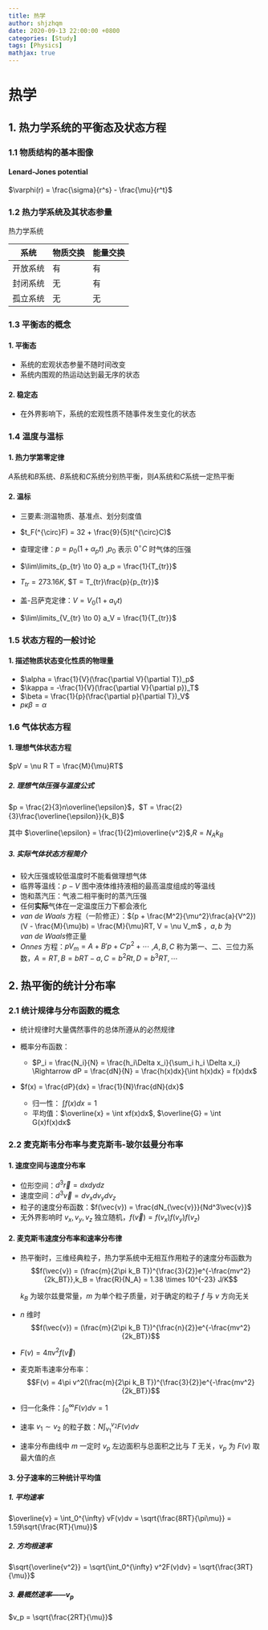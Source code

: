 ```yaml
---
title: 热学
author: shjzhqm
date: 2020-09-13 22:00:00 +0800
categories: [Study]
tags: [Physics]
mathjax: true
---
```


# 热学

## 1. 热力学系统的平衡态及状态方程

### 1.1 物质结构的基本图像

#### Lenard-Jones potential

$\varphi(r) = \frac{\sigma}{r^s} - \frac{\mu}{r^t}$

### 1.2 热力学系统及其状态参量

热力学系统

| 系统     | 物质交换 | 能量交换 |
| -------- | -------- | -------- |
| 开放系统 | 有       | 有       |
| 封闭系统 | 无       | 有       |
| 孤立系统 | 无       | 无       |

### 1.3 平衡态的概念

#### 1. 平衡态

* 系统的宏观状态参量不随时间改变
* 系统内围观的热运动达到最无序的状态

#### 2. 稳定态

* 在外界影响下，系统的宏观性质不随事件发生变化的状态

### 1.4 温度与温标

#### 1. 热力学第零定律

$A$系统和$B$系统、$B$系统和$C$系统分别热平衡，则$A$系统和$C$系统一定热平衡

#### 2. 温标

* 三要素:测温物质、基准点、划分刻度值

* $t_F(^{\circ}F) = 32 + \frac{9}{5}t(^{\circ}C)$

* 查理定律：$p = p_0(1 + \alpha_p t)$ ,$p_0$ 表示 $0^{\circ}C$ 时气体的压强
* $\lim\limits_{p_{tr} \to 0} a_p = \frac{1}{T_{tr}}$

* $T_{tr} = 273.16K$, $T = T_{tr}\frac{p}{p_{tr}}$
* 盖-吕萨克定律：$V = V_0(1 + a_V t)$

* $\lim\limits_{V_{tr} \to 0} a_V = \frac{1}{T_{tr}}$

### 1.5 状态方程的一般讨论

#### 1.  描述物质状态变化性质的物理量

* $\alpha = \frac{1}{V}(\frac{\partial V}{\partial T})_p$
* $\kappa = -\frac{1}{V}(\frac{\partial V}{\partial p})_T$
* $\beta = \frac{1}{p}(\frac{\partial p}{\partial T})_V$
* $p\kappa\beta = \alpha$

### 1.6 气体状态方程

#### 1. 理想气体状态方程

$pV = \nu R T = \frac{M}{\mu}RT$

##### 2. 理想气体压强与温度公式

$p = \frac{2}{3}n\overline{\epsilon}$，$T = \frac{2}{3}\frac{\overline{\epsilon}}{k_B}$

其中 $\overline{\epsilon} = \frac{1}{2}m\overline{v^2}$,$R = N_A k_B$

##### 3. 实际气体状态方程简介

* 较大压强或较低温度时不能看做理想气体
* 临界等温线：$p-V$ 图中液体维持液相的最高温度组成的等温线
* 饱和蒸汽压：气液二相平衡时的蒸汽压强
* 任何**实际**气体在一定温度压力下都会液化
* $van\ de\ Waals$ 方程（一阶修正）：$(p + \frac{M^2}{\mu^2}\frac{a}{V^2})(V - \frac{M}{\mu}b) = \frac{M}{\mu}RT, V = \nu V_m$ ，$a,b$ 为$van\ de\ Waals$修正量
* $Onnes$ 方程：$pV_m = A + B'p + C'p^2 + \cdots$ ,$A,B,C$ 称为第一、二、三位力系数，$A = RT,B = bRT - a, C = b^2Rt, D = b^3RT,\cdots$

## 2. 热平衡的统计分布率

### 2.1 统计规律与分布函数的概念

* 统计规律时大量偶然事件的总体所遵从的必然规律
* 概率分布函数：

  * $P_i = \frac{N_i}{N} = \frac{h_i\Delta x_i}{\sum_i h_i \Delta x_i} \Rightarrow dP = \frac{dN}{N} = \frac{h(x)dx}{\int h(x)dx} = f(x)dx$
* $f(x) = \frac{dP}{dx} = \frac{1}{N}\frac{dN}{dx}$
  * 归一性： $\int f(x)dx = 1$
  * 平均值：$\overline{x} = \int xf(x)dx$, $\overline{G} = \int G(x)f(x)dx$

### 2.2 麦克斯韦分布率与麦克斯韦-玻尔兹曼分布率

#### 1. 速度空间与速度分布率

* 位形空间：$d^3\vec{r} = dxdydz$
* 速度空间：$d^3\vec{v} = dv_xdv_ydv_z$
* 粒子的速度分布函数：$f(\vec{v}) = \frac{dN_{\vec{v}}}{Nd^3\vec{v}}$
* 无外界影响时 $v_x,v_y,v_z$ 独立随机，$f(\vec{v}) = f(v_x) f(v_y) f(v_z)$

#### 2. 麦克斯韦速度分布率和速率分布律

* 热平衡时，三维经典粒子，热力学系统中无相互作用粒子的速度分布函数为 $$f(\vec{v}) = (\frac{m}{2\pi k_B T})^{\frac{3}{2}}e^{-\frac{mv^2}{2k_BT}},k_B = \frac{R}{N_A} = 1.38 \times 10^{-23} J/K$$

  $k_B$ 为玻尔兹曼常量，$m$ 为单个粒子质量，对于确定的粒子 $f$ 与 $v$ 方向无关

* $n$ 维时 $$f(\vec{v}) = (\frac{m}{2\pi k_B T})^{\frac{n}{2}}e^{-\frac{mv^2}{2k_BT}}$$
* $F(v) = 4\pi v^2 f(\vec{v})$
* 麦克斯韦速率分布率：$$F(v) = 4\pi v^2(\frac{m}{2\pi k_B T})^{\frac{3}{2}}e^{-\frac{mv^2}{2k_BT}}$$
* 归一化条件：$\int_0^{\infty} F(v)dv = 1$
* 速率 $v_1 \sim v_2$ 的粒子数：$N\int_{v_1}^{v_2} F(v)dv$
* 速率分布曲线中 $m$ 一定时 $v_p$ 左边面积与总面积之比与 $T$ 无关，$v_p$ 为 $F(v)$ 取最大值的点

#### 3. 分子速率的三种统计平均值

##### 1. 平均速率

$\overline{v} = \int_0^{\infty} vF(v)dv = \sqrt{\frac{8RT}{\pi\mu}} = 1.59\sqrt{\frac{RT}{\mu}}$

##### 2. 方均根速率

$\sqrt{\overline{v^2}} = \sqrt{\int_0^{\infty} v^2F(v)dv} = \sqrt{\frac{3RT}{\mu}}$

##### 3. 最概然速率——$v_p$

$v_p = \sqrt{\frac{2RT}{\mu}}$
